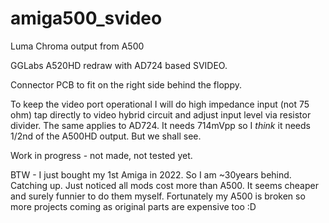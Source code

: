 # amiga500_svideo
 Luma Chroma output from A500

GGLabs A520HD redraw with AD724 based SVIDEO.

Connector PCB to fit on the right side behind the floppy.

To keep the video port operational I will do high impedance input (not 75 ohm) tap directly to video hybrid circuit and adjust input level via resistor divider. 
The same applies to AD724. It needs 714mVpp so I _think_ it needs 1/2nd of the A500HD output. But we shall see.

Work in progress - not made, not tested yet.

BTW - I just bought my 1st Amiga in 2022. So I am ~30years behind. Catching up. 
Just noticed all mods cost more than A500. It seems cheaper and surely funnier to do them myself.
Fortunately my A500 is broken so more projects coming as original parts are expensive too :D
